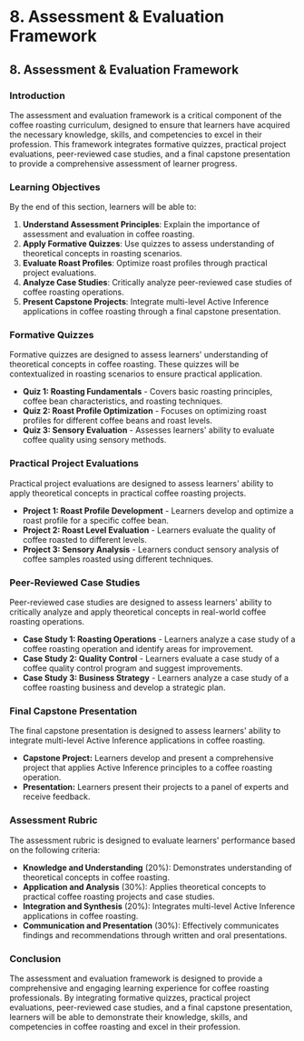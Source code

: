 # 8. Assessment & Evaluation Framework

## 8. Assessment & Evaluation Framework

### Introduction

The assessment and evaluation framework is a critical component of the coffee roasting curriculum, designed to ensure that learners have acquired the necessary knowledge, skills, and competencies to excel in their profession. This framework integrates formative quizzes, practical project evaluations, peer-reviewed case studies, and a final capstone presentation to provide a comprehensive assessment of learner progress.

### Learning Objectives

By the end of this section, learners will be able to:

1. **Understand Assessment Principles**: Explain the importance of assessment and evaluation in coffee roasting.
2. **Apply Formative Quizzes**: Use quizzes to assess understanding of theoretical concepts in roasting scenarios.
3. **Evaluate Roast Profiles**: Optimize roast profiles through practical project evaluations.
4. **Analyze Case Studies**: Critically analyze peer-reviewed case studies of coffee roasting operations.
5. **Present Capstone Projects**: Integrate multi-level Active Inference applications in coffee roasting through a final capstone presentation.

### Formative Quizzes

Formative quizzes are designed to assess learners' understanding of theoretical concepts in coffee roasting. These quizzes will be contextualized in roasting scenarios to ensure practical application.

* **Quiz 1: Roasting Fundamentals** - Covers basic roasting principles, coffee bean characteristics, and roasting techniques.
* **Quiz 2: Roast Profile Optimization** - Focuses on optimizing roast profiles for different coffee beans and roast levels.
* **Quiz 3: Sensory Evaluation** - Assesses learners' ability to evaluate coffee quality using sensory methods.

### Practical Project Evaluations

Practical project evaluations are designed to assess learners' ability to apply theoretical concepts in practical coffee roasting projects.

* **Project 1: Roast Profile Development** - Learners develop and optimize a roast profile for a specific coffee bean.
* **Project 2: Roast Level Evaluation** - Learners evaluate the quality of coffee roasted to different levels.
* **Project 3: Sensory Analysis** - Learners conduct sensory analysis of coffee samples roasted using different techniques.

### Peer-Reviewed Case Studies

Peer-reviewed case studies are designed to assess learners' ability to critically analyze and apply theoretical concepts in real-world coffee roasting operations.

* **Case Study 1: Roasting Operations** - Learners analyze a case study of a coffee roasting operation and identify areas for improvement.
* **Case Study 2: Quality Control** - Learners evaluate a case study of a coffee quality control program and suggest improvements.
* **Case Study 3: Business Strategy** - Learners analyze a case study of a coffee roasting business and develop a strategic plan.

### Final Capstone Presentation

The final capstone presentation is designed to assess learners' ability to integrate multi-level Active Inference applications in coffee roasting.

* **Capstone Project:** Learners develop and present a comprehensive project that applies Active Inference principles to a coffee roasting operation.
* **Presentation:** Learners present their projects to a panel of experts and receive feedback.

### Assessment Rubric

The assessment rubric is designed to evaluate learners' performance based on the following criteria:

* **Knowledge and Understanding** (20%): Demonstrates understanding of theoretical concepts in coffee roasting.
* **Application and Analysis** (30%): Applies theoretical concepts to practical coffee roasting projects and case studies.
* **Integration and Synthesis** (20%): Integrates multi-level Active Inference applications in coffee roasting.
* **Communication and Presentation** (30%): Effectively communicates findings and recommendations through written and oral presentations.

### Conclusion

The assessment and evaluation framework is designed to provide a comprehensive and engaging learning experience for coffee roasting professionals. By integrating formative quizzes, practical project evaluations, peer-reviewed case studies, and a final capstone presentation, learners will be able to demonstrate their knowledge, skills, and competencies in coffee roasting and excel in their profession.